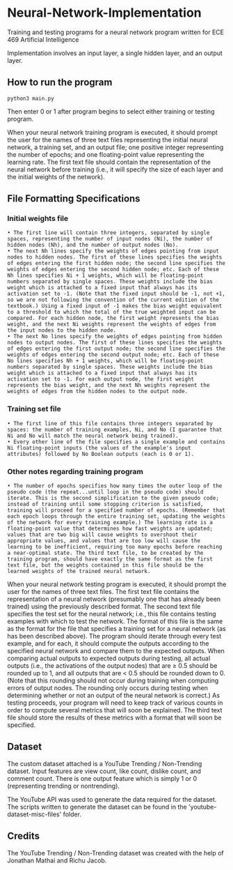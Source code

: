 # Neural-Network-Implementation
Training and testing programs for a neural network program written for ECE 469 Artificial Intelligence

Implementation involves an input layer, a single hidden layer, and an output layer.

## How to run the program

```
python3 main.py
```
Then enter 0 or 1 after program begins to select either training or testing program.

When your neural network training program is executed, it should prompt the user for the names of three text files representing the initial neural network, a training set, and an output file; one positive integer representing the number of epochs; and one floating-point value representing the learning rate. The first text file should contain the representation of the neural network before training (i.e., it will specify the size of each layer and the initial weights of the network). 

## File Formatting Specifications

### Initial weights file

    • The first line will contain three integers, separated by single spaces, representing the number of input nodes (Ni), the number of hidden nodes (Nh), and the number of output nodes (No).
    • The next Nh lines specify the weights of edges pointing from input nodes to hidden nodes. The first of these lines specifies the weights of edges entering the first hidden node; the second line specifies the weights of edges entering the second hidden node; etc. Each of these Nh lines specifies Ni + 1 weights, which will be floating-point numbers separated by single spaces. These weights include the bias weight which is attached to a fixed input that always has its activation set to -1. (Note that the fixed input should be -1, not +1, so we are not following the convention of the current edition of the textbook.) Using a fixed input of -1 makes the bias weight equivalent to a threshold to which the total of the true weighted input can be compared. For each hidden node, the first weight represents the bias weight, and the next Ni weights represent the weights of edges from the input nodes to the hidden node.
    • The next No lines specify the weights of edges pointing from hidden nodes to output nodes. The first of these lines specifies the weights of edges entering the first output node; the second line specifies the weights of edges entering the second output node; etc. Each of these No lines specifies Nh + 1 weights, which will be floating-point numbers separated by single spaces. These weights include the bias weight which is attached to a fixed input that always has its activation set to -1. For each output node, the first weight represents the bias weight, and the next Nh weights represent the weights of edges from the hidden nodes to the output node.



### Training set file
    • The first line of this file contains three integers separated by spaces: the number of training examples, Ni, and No (I guarantee that Ni and No will match the neural network being trained). 
    • Every other line of the file specifies a single example and contains Ni floating-point inputs (the values of the example's input attributes) followed by No Boolean outputs (each is 0 or 1). 

### Other notes regarding training program
    • The number of epochs specifies how many times the outer loop of the pseudo code (the repeat...until loop in the pseudo code) should iterate. This is the second simplification to the given pseudo code; instead of training until some stopping criterion is satisfied, training will proceed for a specified number of epochs. (Remember that each epoch loops through the entire training set, updating the weights of the network for every training example.) The learning rate is a floating-point value that determines how fast weights are updated; values that are two big will cause weights to overshoot their appropriate values, and values that are too low will cause the learning to be inefficient, requiring too many epochs before reaching a near-optimal state. The third text file, to be created by the training program, should have exactly the same format as the first text file, but the weights contained in this file should be the learned weights of the trained neural network.

When your neural network testing program is executed, it should prompt the user for the names of three text files. The first text file contains the representation of a neural network (presumably one that has already been trained) using the previously described format. The second text file specifies the test set for the neural network; i.e., this file contains testing examples with which to test the network. The format of this file is the same as the format for the file that specifies a training set for a neural network (as has been described above). The program should iterate through every test example, and for each, it should compute the outputs according to the specified neural network and compare them to the expected outputs. When comparing actual outputs to expected outputs during testing, all actual outputs (i.e., the activations of the output nodes) that are ≥ 0.5 should be rounded up to 1, and all outputs that are < 0.5 should be rounded down to 0. (Note that this rounding should not occur during training when computing errors of output nodes. The rounding only occurs during testing when determining whether or not an output of the neural network is correct.) As testing proceeds, your program will need to keep track of various counts in order to compute several metrics that will soon be explained. The third text file should store the results of these metrics with a format that will soon be specified.

## Dataset
The custom dataset attached is a YouTube Trending / Non-Trending dataset. Input features are view count, like count, dislike count, and comment count. There is one output feature which is simply 1 or 0 (representing trending or nontrending). 

The YouTube API was used to generate the data required for the dataset. The scripts written to generate the dataset can be found in the 'youtube-dataset-misc-files' folder.

## Credits
The YouTube Trending / Non-Trending dataset was created with the help of Jonathan Mathai and Richu Jacob.
